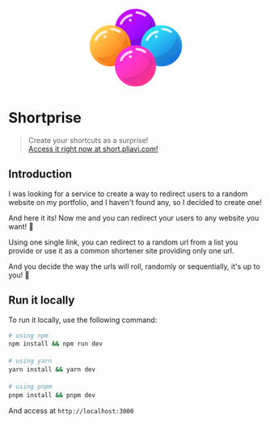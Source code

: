 <p align="center">
  <img src="./docs/logo.svg" height="160">
</p>

# Shortprise

> Create your shortcuts as a surprise!  
> [Access it right now at short.pliavi.com!](https://shortprise.pliavi.com)

## Introduction

I was looking for a service to create a way to redirect users to a random website on my portfolio, and I haven't found any, so I decided to create one!

And here it its! Now me and you can redirect your users to any website you want! 🎉

Using one single link, you can redirect to a random url from a list you provide or use it as a common shortener site providing only one url.

And you decide the way the urls will roll, randomly or sequentially, it's up to you! 🫵

## Run it locally

To run it locally, use the following command:

```bash
# using npm
npm install && npm run dev

# using yarn
yarn install && yarn dev

# using pnpm
pnpm install && pnpm dev
```

And access at `http://localhost:3000`
